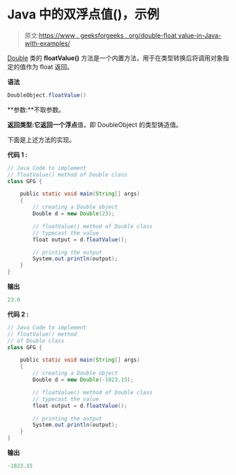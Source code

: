 # Java 中的双浮点值()，示例

> 原文:[https://www . geeksforgeeks . org/double-float value-in-Java-with-examples/](https://www.geeksforgeeks.org/double-floatvalue-in-java-with-examples/)

[Double](https://www.geeksforgeeks.org/java-lang-double-class-java/) 类的 **floatValue()** 方法是一个内置方法，用于在类型转换后将调用对象指定的值作为 float 返回。

**语法**

```java
DoubleObject.floatValue()

```

**参数:**不取参数。

**返回类型:**它返回一个**浮点**值，即 DoubleObject 的类型铸造值。

下面是上述方法的实现。

**代码 1 :**

```java
// Java Code to implement 
// floatValue() method of Double class
class GFG {

    public static void main(String[] args)
    {
        // creating a Double object
        Double d = new Double(23);

        // floatValue() method of Double class
        // typecast the value
        float output = d.floatValue();

        // printing the output
        System.out.println(output);
    }
}
```

**输出**

```java
23.0

```

**代码 2 :**

```java
// Java Code to implement 
// floatValue() method 
// of Double class
class GFG {

    public static void main(String[] args)
    {
        // creating a Double object
        Double d = new Double(-1023.15);

        // floatValue() method of Double class
        // typecast the value
        float output = d.floatValue();

        // printing the output
        System.out.println(output);
    }
}
```

**输出**

```java
-1023.15

```